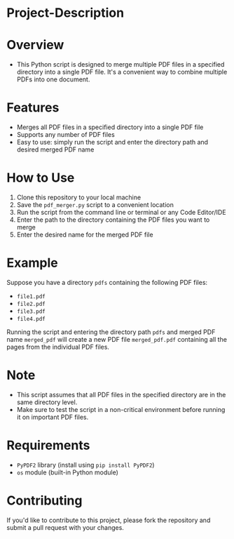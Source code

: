 # Project-Description

# Overview
- This Python script is designed to merge multiple PDF files in a specified directory into a single PDF file. It's a convenient way to combine multiple PDFs into one document.

# Features
- Merges all PDF files in a specified directory into a single PDF file
- Supports any number of PDF files
- Easy to use: simply run the script and enter the directory path and desired merged PDF name

# How to Use
1. Clone this repository to your local machine
2. Save the `pdf_merger.py` script to a convenient location
3. Run the script from the command line or terminal or any Code Editor/IDE
4. Enter the path to the directory containing the PDF files you want to merge
5. Enter the desired name for the merged PDF file

# Example
Suppose you have a directory `pdfs` containing the following PDF files:
- `file1.pdf`
- `file2.pdf`
- `file3.pdf`
- `file4.pdf`

Running the script and entering the directory path `pdfs` and merged PDF name `merged_pdf` will create a new PDF file `merged_pdf.pdf` containing all the pages from the individual PDF files.

# Note
- This script assumes that all PDF files in the specified directory are in the same directory level.
- Make sure to test the script in a non-critical environment before running it on important PDF files.

 # Requirements
- `PyPDF2` library (install using `pip install PyPDF2`)
- `os` module (built-in Python module)

# Contributing
If you'd like to contribute to this project, please fork the repository and submit a pull request with your changes.
